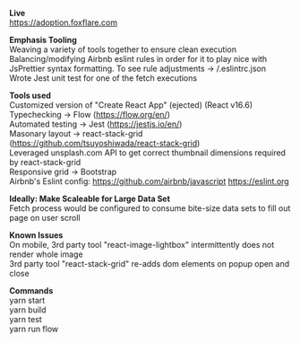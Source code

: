**Live**  
https://adoption.foxflare.com  

**Emphasis Tooling**  
Weaving a variety of tools together to ensure clean execution  
Balancing/modifying Airbnb eslint rules in order for it to play nice with JsPrettier syntax formatting. To see rule adjustments -> /.eslintrc.json  
Wrote Jest unit test for one of the fetch executions  

**Tools used**  
Customized version of "Create React App" (ejected) (React v16.6)  
Typechecking -> Flow (https://flow.org/en/)  
Automated testing -> Jest (https://jestjs.io/en/)  
Masonary layout -> react-stack-grid (https://github.com/tsuyoshiwada/react-stack-grid)  
Leveraged  unsplash.com API to get correct thumbnail dimensions required by react-stack-grid   
Responsive grid -> Bootstrap  
Airbnb's Eslint config: https://github.com/airbnb/javascript https://eslint.org  

**Ideally: Make Scaleable for Large Data Set**  
Fetch process would be configured to consume bite-size data sets to fill out page on user scroll

**Known Issues**  
On mobile, 3rd party tool "react-image-lightbox" intermittently does not render whole image  
3rd party tool "react-stack-grid" re-adds dom elements on popup open and close  

**Commands**  
yarn start  
yarn build  
yarn test  
yarn run flow  

